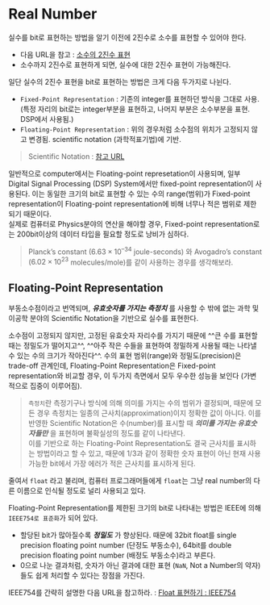 # Real Number

실수를 bit로 표현하는 방법을 알기 이전에 2진수로 소수를 표현할 수 있어야 한다.

* 다음 URL을 참고 : [소수의 2진수 표현](https://dsaint31.tistory.com/entry/CE-10%EC%A7%84%EC%88%98-%EC%86%8C%EC%88%98%EB%A5%BC-2%EC%A7%84%EC%88%98%EB%A1%9C-%EB%B3%80%ED%99%98)
* 소수까지 2진수로 표현하게 되면, 실수에 대한 2진수 표현이 가능해진다. 

일단 실수의 2진수 표현을 bit로 표현하는 방법은 크게 다음 두가지로 나뉜다.

* `Fixed-Point Representation` : 기존의 integer를 표현하던 방식을 그대로 사용. (특정 자리의 bit로는 integer부분을 표현하고, 나머지 부분은 소수부분을 표현. DSP에서 사용됨.)
* `Floating-Point Representation` : 위의 경우처럼 소수점의 위치가 고정되지 않고 변경됨. scientific notation (과학적표기법)에 기반.

> Scientific Notation : [참고 URL](https://dsaint31.tistory.com/entry/%EC%B8%A1%EC%A0%95%EC%B9%98%EC%97%90%EC%84%9C-%EC%9C%A0%ED%9A%A8%EC%88%AB%EC%9E%90-%ED%99%95%EC%9D%B8-%EB%B0%8F-%EA%B3%BC%ED%95%99%EC%A0%81-%ED%91%9C%EA%B8%B0%EB%B2%95)

일반적으로 computer에서는 Floating-point represetation이 사용되며, 일부 Digital Signal Processing (DSP) System에서만 fixed-point representation이 사용된다. 이는 동일한 크기의 bit로 표현할 수 있는 수의 range(범위)가 Fixed-point representation이 Floating-point representation에 비해 너무나 적은 범위로 제한되기 때문이다.  
실제로 컴퓨터로 Physics분야의 연산을 해야할 경우, Fixed-point representation로는 200bit이상의 데이터 타입을 필요할 정도로 낭비가 심하다.

> Planck’s constant ($6.63 × 10^{–34}$ joule-seconds) 와 Avogadro’s constant ($6.02 × 10^{23}$ molecules/mole)를 같이 사용하는 경우를 생각해보라.

## Floating-Point Representation

부동소수점이라고 번역되며, ***유효숫자를 가지는 측정치*** 를 사용할 수 밖에 없는 과학 및 이공학 분야의 Scientific Notation을 기반으로 실수를 표현한다.  

소수점이 고정되지 않지만, 고정된 유효숫자 자리수를 가지기 때문에 ^^큰 수를 표현할 때는 정밀도가 떨어지고^^, ^^아주 작은 수들을 표현하여 정밀하게 사용될 때는 나타낼 수 있는 수의 크기가 작아진다^^. 수의 표현 범위(range)와 정밀도(precision)은 trade-off 관계인데, Floating-Point Representation은 Fixed-point representation와 비교할 경우, 이 두가지 측면에서 모두 우수한 성능을 보인다 (가변적으로 집중이 이루어짐). 

> `측정치`란 측정기구나 방식에 의해 의미를 가지는 수의 범위가 결정되며, 때문에 모든 경우 측정치는 일종의 근사치(approximation)이지 정확한 값이 아니다. 이를 반영한 Scientific Notation은 수(number)를 표시할 때 ***의미를 가지는 유효숫자들만*** 을 표현하며 불확실성의 정도를 같이 나타낸다.  
> 이를 기반으로 하는 Floating-Point Representation도 결국 근사치를 표시하는 방법이라고 할 수 있고, 때문에 1/3과 같이 정확한 숫자 표현이 아닌 현재 사용가능한 bit에서 가장 에러가 적은 근사치를 표시하게 된다.

줄여서 `float` 라고 불리며, 컴퓨터 프로그래머들에게 `float`는 그냥 real number의 다른 이름으로 인식될 정도로 널리 사용되고 있다.

Floating-Point Representation를 제한된 크기의 bit로 나타내는 방법은 IEEE에 의해 `IEEE754로 표준화`가 되어 있다. 

* 할당된 bit가 많아질수록 ***정밀도*** 가 향상된다. 때문에 32bit float를 single precision floating point number (단정도 부동소수), 64bit를 double precision floating point number (배정도 부동소수)라고 부른다.
* 0으로 나눈 결과처럼, 숫자가 아닌 결과에 대한 표현 (`NaN`, Not a Number의 약자)들도 쉽게 처리할 수 있다는 장점을 가진다.

IEEE754를 간략히 설명한 다음 URL을 참고하라. : [Float 표현하기 : IEEE754](https://dsaint31.tistory.com/entry/CE-Float-%ED%91%9C%ED%98%84%ED%95%98%EA%B8%B0-IEEE754)
